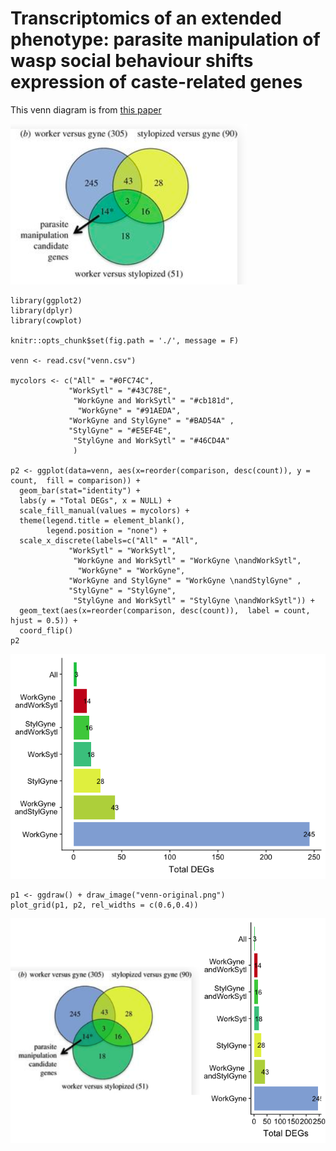 Transcriptomics of an extended phenotype: parasite manipulation of wasp social behaviour shifts expression of caste-related genes
=================================================================================================================================

This venn diagram is from [this
paper](https://royalsocietypublishing.org/doi/full/10.1098/rspb.2017.0029?url_ver=Z39.88-2003&rfr_id=ori:rid:crossref.org&rfr_dat=cr_pub%3dpubmed)

![](venn-original.png)

    library(ggplot2)
    library(dplyr)
    library(cowplot)

    knitr::opts_chunk$set(fig.path = './', message = F)

    venn <- read.csv("venn.csv")

    mycolors <- c("All" = "#0FC74C",
                 "WorkSytl" = "#43C78E",
                  "WorkGyne and WorkSytl" = "#cb181d", 
                   "WorkGyne" = "#91AEDA", 
                 "WorkGyne and StylGyne" = "#BAD54A" ,
                 "StylGyne" = "#E5EF4E",
                  "StylGyne and WorkSytl" = "#46CD4A"
                  )   

    p2 <- ggplot(data=venn, aes(x=reorder(comparison, desc(count)), y = count,  fill = comparison)) + 
      geom_bar(stat="identity") +
      labs(y = "Total DEGs", x = NULL) +
      scale_fill_manual(values = mycolors) +
      theme(legend.title = element_blank(),
            legend.position = "none") +
      scale_x_discrete(labels=c("All" = "All",
                 "WorkSytl" = "WorkSytl",
                  "WorkGyne and WorkSytl" = "WorkGyne \nandWorkSytl", 
                   "WorkGyne" = "WorkGyne", 
                 "WorkGyne and StylGyne" = "WorkGyne \nandStylGyne" ,
                 "StylGyne" = "StylGyne",
                  "StylGyne and WorkSytl" = "StylGyne \nandWorkSytl")) +
      geom_text(aes(x=reorder(comparison, desc(count)),  label = count, hjust = 0.5)) +
      coord_flip()
    p2

![](./venn-alt-1.png)

    p1 <- ggdraw() + draw_image("venn-original.png")
    plot_grid(p1, p2, rel_widths = c(0.6,0.4))

![](./geffre-original-alt-1.png)
